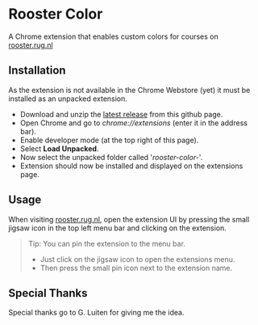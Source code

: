 
# Rooster Color

A Chrome extension that enables custom colors for courses on [rooster.rug.nl](https://rooster.rug.nl) 



## Installation

As the extension is not available in the Chrome Webstore (yet) it must be installed as an unpacked extension.

* Download and unzip the [latest release](https://github.com/tijnedens/rooster-color/archive/refs/tags/v1.0.0.zip) from this github page.
* Open Chrome and go to *chrome://extensions* (enter it in the address bar).
* Enable developer mode (at the top right of this page).
* Select **Load Unpacked**.
* Now select the unpacked folder called '*rooster-color-<version>*'.
* Extension should now be installed and displayed on the extensions page.
## Usage

When visiting [rooster.rug.nl](https:rooster.rug.nl), open the extension UI by pressing the small jigsaw icon in the top left menu bar and clicking on the extension.

> Tip: You can pin the extension to the menu bar. 
> * Just click on the jigsaw icon to open the extensions menu.
> * Then press the small pin icon next to the extension name.
  
Special Thanks
--------------

Special thanks go to G. Luiten for giving me the idea.
